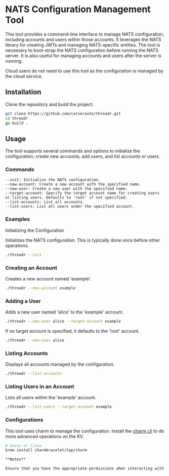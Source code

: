 # NATS Configuration Management Tool

This tool provides a command-line interface to manage NATS configuration, including accounts and users within those accounts. It leverages the NATS library for creating JWTs and managing NATS-specific entities.
The tool is necessary to boot-strap the NATS configuration before running the NATS server. It is also useful for managing accounts and users after the server is running.

Cloud users do not need to use this tool as the configuration is managed by the cloud service.

## Installation

Clone the repository and build the project:

```bash
git clone https://github.com/carverauto/threadr.git
cd threadr
go build .
```

## Usage
The tool supports several commands and options to initialize the configuration, create new accounts, add users, and list accounts or users.

### Commands

```
--init: Initialize the NATS configuration.
--new-account: Create a new account with the specified name.
--new-user: Create a new user with the specified name.
--target-account: Specify the target account name for creating users or listing users. Defaults to 'root' if not specified.
--list-accounts: List all accounts.
--list-users: List all users under the specified account.
```

### Examples

Initializing the Configuration

Initializes the NATS configuration. This is typically done once before other operations.

```bash
./threadr --init
```

### Creating an Account

Creates a new account named 'example'.

```bash
./threadr --new-account example
```

### Adding a User

Adds a new user named 'alice' to the 'example' account.

```bash
./threadr --new-user alice --target-account example
```

If no target account is specified, it defaults to the 'root' account.

```bash
./threadr --new-user alice
```

### Listing Accounts

Displays all accounts managed by the configuration.

```bash
./threadr --list-accounts
```

### Listing Users in an Account

Lists all users within the 'example' account.

```bash
./threadr --list-users --target-account example
```

### Configurations

This tool uses charm to manage the configuration. Install the [charm cli](https://github.com/charmbracelet/charm) to do more advanced operations on the KV.

```bash
# macos or linux
brew install charmbracelet/tap/charm
```

```bash
**Notes**

Ensure that you have the appropriate permissions when interacting with the configuration file and executing commands that modify the NATS configuration.